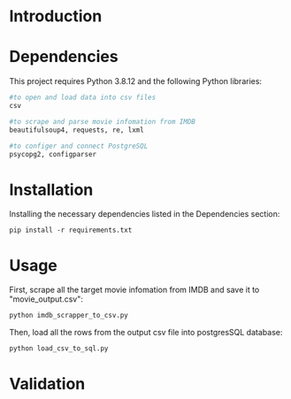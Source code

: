 # Introduction



# Dependencies
This project requires Python 3.8.12 and the following Python libraries:
```python
#to open and load data into csv files
csv
```
```python
#to scrape and parse movie infomation from IMDB
beautifulsoup4, requests, re, lxml 
```
```python
#to configer and connect PostgreSQL
psycopg2, configparser 
```

# Installation
Installing the necessary dependencies listed in the Dependencies section:
```
pip install -r requirements.txt
```

# Usage
First, scrape all the target movie infomation from IMDB and save it to "movie_output.csv":
```python
python imdb_scrapper_to_csv.py
```
Then, load all the rows from the output csv file into postgresSQL database:
```python
python load_csv_to_sql.py
```

# Validation


